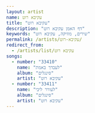 ```yaml
---
layout: artist
name: עקיבא רוט
title: "עקיבא רוט"
description: "דף האמן עקיבא רוט"
keywords: "שירים, מוזיקה, עקיבא רוט"
permalink: /artists/עקיבא-רוט/
redirect_from:
  - /artists/list/עקיבא רוט
songs:
  - number: "33410"
    name: "לעבדך באמת"
    album: "סינגלים"
    artist: "עקיבא רוט"
  - number: "33411"
    name: "לעורר ליבי"
    album: "סינגלים"
    artist: "עקיבא רוט"
---
```

